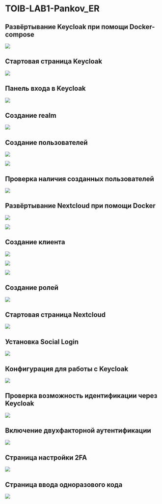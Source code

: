 # TOIB-LAB1-Pankov_ER

## Развёртывание Keycloak при помощи Docker-compose

![](screenshots/1.png)

## Стартовая страница Keycloak

![](screenshots/2.png)

## Панель входа в Keycloak

![](screenshots/3.png)

## Создание realm

![](screenshots/4.png)

## Создание пользователей

![](screenshots/5.png)

![](screenshots/6.png)

## Проверка наличия созданных пользователей

![](screenshots/7.png)

## Развёртывание Nextcloud при помощи Docker

![](screenshots/8.png)

![](screenshots/9.png)

## Создание клиента

![](screenshots/10.png)

![](screenshots/11.png)

![](screenshots/12.png)

## Создание ролей

![](screenshots/13.png)

## Cтартовая страница Nextcloud

![](screenshots/14.png)

## Установка Social Login

![](screenshots/15.png)

## Конфигурация для работы с Keycloak

![](screenshots/16.png)

## Проверка возможность идентификации через Keycloak

![](screenshots/17.png)

## Включение двухфакторной аутентификации

![](screenshots/18.png)

## Страница настройки 2FA

![](screenshots/19.png)

## Страница ввода одноразового кода

![](screenshots/20.png)
